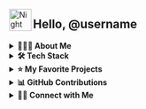 <img alt="Night Coding" src="./assets/Hand%20Wave.gif" width='40' align="left"/><h2>Hello, @username</h2>

<details>
<summary><b>👨🏻‍💻 About Me</b></summary>
  
💡 Java and Kotlin developer with a focus on utilizing Spring Framework and PostgreSQL. I like to explore new technologies and develop software solutions and quick hacks.<br/>
🎓 I graduated from Irkutsk National Technical University.<br/>
✍️ In my free time, I pursue mobile development.<br/>
📄 Please have a look at my [LinkedIn](https://www.linkedin.com/in/ilya-alakov-14b979266) for more details about me. I'm open to feedback and suggestions!<br/>
👉 Check out my work on:
- [Google Play](https://play.google.com/store/apps/developer?id=I_Alakey)
- [GitLab](https://gitlab.com/prosoulk2017)
</details>

<details>
<summary><b>🛠 Tech Stack</b></summary>

### Backend Development:
![Java](https://img.shields.io/badge/-Java-05122A?style=flat&logo=java&logoColor=FFA518)
![Kotlin](https://img.shields.io/badge/-Kotlin-05122A?style=flat&logo=kotlin&logoColor=FFA518)
![Spring](https://img.shields.io/badge/-Spring-05122A?style=flat&logo=spring&logoColor=FFA518)
![CUBA platform](https://img.shields.io/badge/-CUBA-platform-05122A?style=flat&logo=cuba-platform)

### Mobile Development:
![Dart](https://img.shields.io/badge/-Dart-05122A?style=flat&logo=Dart&logoColor=FFA518)
![Flutter](https://img.shields.io/badge/-Flutter-05122A?style=flat&logo=Flutter&logoColor=FFA518)

### Database Management:
![PostgreSQL](https://img.shields.io/badge/-PostgreSQL-05122A?style=flat&logo=PostgreSQL&logoColor=FFA518)
![MySQL](https://img.shields.io/badge/-MySQL-05122A?style=flat&logo=MySQL&logoColor=FFA518)

### Version Control and Collaboration:
![Git](https://img.shields.io/badge/-Git-05122A?style=flat&logo=git)
![GitHub](https://img.shields.io/badge/-GitHub-05122A?style=flat&logo=github)
![GitLab](https://img.shields.io/badge/-GitLab-05122A?style=flat&logo=gitlab)

### Other:
![Unity](https://img.shields.io/badge/-Unity-05122A?style=flat&logo=Unity&logoColor=FFA518)
![Google](https://img.shields.io/badge/-Google-05122A?style=flat&logo=google)

### Most Used Languages:
![Top Langs](https://github-readme-stats.vercel.app/api/top-langs/?username=ialakey&layout=compact&theme=algolia)

</details>

<details>
<summary><b>⭐️ My Favorite Projects</b></summary>

[![Readme Card](https://github-readme-stats.vercel.app/api/pin/?username=ialakey&repo=srbguide)](https://github.com/ialakey/srbguide)
[![Readme Card](https://github-readme-stats.vercel.app/api/pin/?username=ialakey&repo=telegrammanager)](https://github.com/ialakey/telegrammanager)

[![Readme Card](https://github-readme-stats.vercel.app/api/pin/?username=ialakey&repo=memodogmovies)](https://github.com/ialakey/memodogmovies)
[![Readme Card](https://github-readme-stats.vercel.app/api/pin/?username=ialakey&repo=MemoDogNotes)](https://github.com/ialakey/MemoDogNotes)

</details>

<details>
<summary><b>📊 GitHub Contributions</b></summary>

[![GitHub Streak](https://github-readme-streak-stats.herokuapp.com/?user=ialakey&theme=algolia)](https://github.com/ialakey)
</details>

<details>
<summary><b>🤝🏻 Connect with Me</b></summary>

<p align="left">
  <a href="https://www.linkedin.com/in/ilya-alakov-14b979266">
    <img src="https://img.shields.io/badge/-LinkedIn-0077B5?style=flat&logo=Linkedin&logoColor=white"/>
  </a>
  <br/>
  <a href="https://t.me/i_alakey">
    <img src="https://img.shields.io/badge/-Telegram-2CA5E0?style=flat&logo=Telegram&logoColor=white"/>
  </a>
  <br/>
  <a href="https://www.instagram.com/unnamed_junior">
    <img src="https://img.shields.io/badge/-Instagram-E4405F?style=flat&logo=Instagram&logoColor=white"/>
  </a>
</p>
</details>
